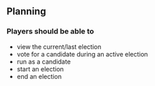 ## Planning
### Players should be able to
- view the current/last election
- vote for a candidate during an active election
- run as a candidate
- start an election
- end an election